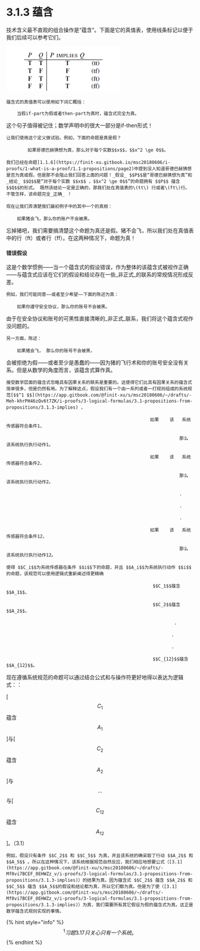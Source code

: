 # 3.1.3 蕴含

技术含义最不直观的组合操作是“蕴含”。下面是它的真值表，使用线条标记以便于我们后续可以参考它们。

![&#x6CA1;&#x6709;&#x627E;&#x5230;&#x5982;&#x4F55;&#x5728;gitbook&#x521B;&#x5EFA;&#x771F;&#x503C;&#x8868;&#xFF0C;&#x622A;&#x56FE;&#x66FF;&#x4EE3;](../../../.gitbook/assets/image%20%289%29.png)

    蕴含式的真值表可以使用如下词汇概括：

```text
    当假if-part为假或者then-part为真时，蕴含式完全为真。
```

这个句子值得被记住；数学声明中的很大一部分是if-then形式！

    让我们使用这个定义做试验。例如，下面的命题是真是假？

            如果哥德巴赫猜想为真，那么对于每个实数$$x$$，$$x^2 \ge 0$$。 

    我们已经在命题[1.1.6](https://finit-xu.gitbook.io/msc20180606/i-proofs/1-what-is-a-proof/1.1-propositions/page2)中提到没人知道哥德巴赫猜想是否为真或假。但是那不会阻止我们回答上面的问题！_假设_ $$P$$是“哥德巴赫猜想为真”和_结论_ $$Q$$是“对于每个实数 $$x$$ ，$$x^2 \ge 0$$”的命题拥有 $$P$$ 蕴含 $$Q$$的形式。 既然该结论一定是正确的，那我们处在真值表的\(tt\) 行或者\(ft\)行。不管怎样，该命题完全_正确_ ！

    现在让我们弄清楚我们最初例子中的其中一个的真相：

        如果猪会飞，那么你的账户不会被黑。

忘掉猪吧，我们需要搞清楚这个命题为真还是假。猪不会飞，所以我们处在真值表中的行（ft）或者行（ff）。在这两种情况下，命题为真！

#### 错误假设

这是个数学惯例——当一个蕴含式的假设错误，作为整体的该蕴含式被视作正确——与蕴含式应该在它们的假设和结论存在一些_非正式_的联系的常规情况形成反差。

    例如，我们可能同意——或者至少希望——下面的陈述为真：

        如果你遵守安全协议，那么你的账号不会被黑。

由于在安全协议和账号的可黑性直接清晰的_非正式_联系，我们将这个蕴含式视作没问题的。

    另一方面，陈述：

        如果猪会飞， 那么你的账号不会被黑，

会被拒绝为假——或者至少是愚蠢的——因为猪的飞行术和你的账号安全没有关系。但是从数学的角度而言，该蕴含式算作真。

    接受数学层面的蕴含式忽略具有因果关系的联系是重要的。这使得它们比具有因果关系的蕴含式简单很多，但是仍然有用。为了解释这点，假设我们有一个由一系列或者一打规则组成的系统规范[$$^1 $$](https://app.gitbook.com/@finit-xu/s/msc20180606/~/drafts/-Meh-khrPH46zQv6t7ZK/i-proofs/3-logical-formulas/3.1-propositions-from-propositions/3.1.3-implies) ，

                                                          如果    该   系统传感器符合条件1，

                                                                     那么    该系统执行执行动作1。

                                                          如果    该   系统传感器符合条件2，

                                                                     那么    该系统执行执行动作2。

                                                                     .

                                                                     .

                                                                     .

                                                          如果    该   系统传感器符合条件12，

                                                                     那么    该系统执行执行动作12。

    使得 $$C_i$$为系统传感器在条件 $$i$$下的命题，并且 $$A_i$$为系统执行动作 $$i$$ 的命题，该规范可以使用逻辑式重新阐述得更精确

                                                           $$C_1$$蕴含 $$A_1$$，

                                                           $$C_2$$蕴含 $$A_2$$，

                                                                   .

                                                                  .

                                                                  .

                                                           $$C_{12}$$蕴含 $$A_{12}$$。

现在遵循系统规范的命题可以通过结合公式和与操作符更好地得以表达为逻辑式：：

\[ $$C_1$$蕴含 $$A_1$$ \]与\[ $$C_2$$蕴含 $$A_2$$ \]与 $$...$$ 与\[ $$C_{12}$$蕴含 $$A_{12}$$ \]。（3.1）  

    例如，假设只有条件 $$C_2$$ 和 $$C_5$$ 为真，并且该系统的确采取了行动 $$A_2$$ 和 $$A_5$$ 。所以在这种情况下，该系统根据规范自然反应，我们相应地想要公式（[3.1](https://app.gitbook.com/@finit-xu/s/msc20180606/~/drafts/-Mf0vi7BCEF_0EHWZz_v/i-proofs/3-logical-formulas/3.1-propositions-from-propositions/3.1.3-implies)）的结果为真。因为蕴含式 $$C_2$$ 蕴含 $$A_2$$ 和 $$C_5$$ 蕴含 $$A_5$$的假设和结论都为真，所以它们都为真。但是为了使（[3.1](https://app.gitbook.com/@finit-xu/s/msc20180606/~/drafts/-Mf0vi7BCEF_0EHWZz_v/i-proofs/3-logical-formulas/3.1-propositions-from-propositions/3.1.3-implies)）为真，我们需要所有其它假设为假的蕴含式为真。这正是数学蕴含式规则实现的事情。

{% hint style="info" %}
$$^1 习题3.17只关心只有一个系统。$$ 
{% endhint %}

    







                                  



